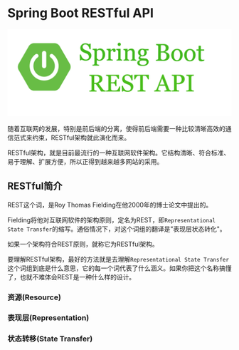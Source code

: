 # Spring Boot RESTful API

![spring-boot-restful-api](../../images/spring-boot/Spring-boot-rest-api.webp)

随着互联网的发展，特别是前后端的分离，使得前后端需要一种比较清晰高效的通信范式来约束，RESTful架构就此演化而来。

RESTful架构，就是目前最流行的一种互联网软件架构。它结构清晰、符合标准、易于理解、扩展方便，所以正得到越来越多网站的采用。

## RESTful简介

REST这个词，是Roy Thomas Fielding在他2000年的博士论文中提出的。

Fielding将他对互联网软件的架构原则，定名为REST，即`Representational State Transfer`的缩写。通俗情况下，对这个词组的翻译是"表现层状态转化"。

如果一个架构符合REST原则，就称它为RESTful架构。

要理解RESTful架构，最好的方法就是去理解`Representational State Transfer`这个词组到底是什么意思，它的每一个词代表了什么涵义。如果你把这个名称搞懂了，也就不难体会REST是一种什么样的设计。

### 资源(Resource)

### 表现层(Representation)

### 状态转移(State Transfer)



